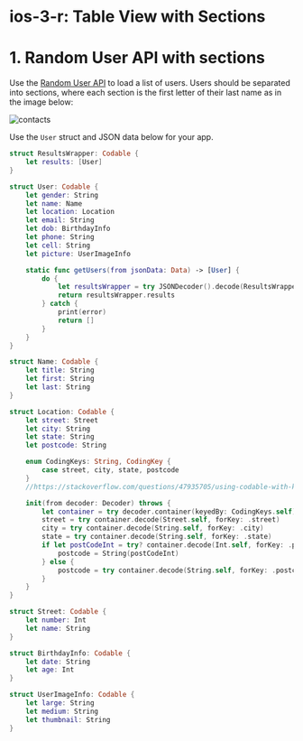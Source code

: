 # ios-3-r: Table View with Sections

# 1. Random User API with sections

Use the [Random User API](https://randomuser.me/api/?results=5000) to load a list of users.  Users should be separated into sections, where each section is the first letter of their last name as in the image below:

![contacts](https://docs-assets.developer.apple.com/published/722508d93c/1eb44f8d-1907-4949-9208-f2fb7f3ffd1b.png)


Use the `User` struct and JSON data below for your app.

```swift
struct ResultsWrapper: Codable {
    let results: [User]
}

struct User: Codable {
    let gender: String
    let name: Name
    let location: Location
    let email: String
    let dob: BirthdayInfo
    let phone: String
    let cell: String
    let picture: UserImageInfo

    static func getUsers(from jsonData: Data) -> [User] {
        do {
            let resultsWrapper = try JSONDecoder().decode(ResultsWrapper.self, from: jsonData)
            return resultsWrapper.results
        } catch {
            print(error)
            return []
        }
    }
}

struct Name: Codable {
    let title: String
    let first: String
    let last: String
}

struct Location: Codable {
    let street: Street
    let city: String
    let state: String
    let postcode: String

    enum CodingKeys: String, CodingKey {
        case street, city, state, postcode
    }
    //https://stackoverflow.com/questions/47935705/using-codable-with-key-that-is-sometimes-an-int-and-other-times-a-string

    init(from decoder: Decoder) throws {
        let container = try decoder.container(keyedBy: CodingKeys.self)
        street = try container.decode(Street.self, forKey: .street)
        city = try container.decode(String.self, forKey: .city)
        state = try container.decode(String.self, forKey: .state)
        if let postCodeInt = try? container.decode(Int.self, forKey: .postcode) {
            postcode = String(postCodeInt)
        } else {
            postcode = try container.decode(String.self, forKey: .postcode)
        }
    }
}

struct Street: Codable {
    let number: Int
    let name: String
}

struct BirthdayInfo: Codable {
    let date: String
    let age: Int
}

struct UserImageInfo: Codable {
    let large: String
    let medium: String
    let thumbnail: String
}
```
